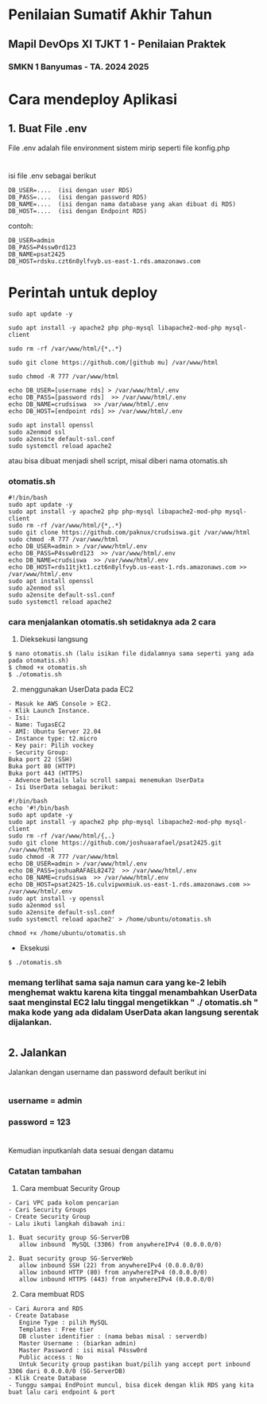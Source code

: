 # Penilaian Sumatif Akhir Tahun
## Mapil DevOps XI TJKT 1 - Penilaian Praktek
### SMKN 1 Banyumas - TA. 2024 2025


#
# Cara mendeploy Aplikasi

## 1. Buat File .env

File .env adalah file environment sistem mirip seperti file konfig.php
#
isi file .env sebagai berikut

```.env
DB_USER=....  (isi dengan user RDS)
DB_PASS=....  (isi dengan password RDS)
DB_NAME=....  (isi dengan nama database yang akan dibuat di RDS)
DB_HOST=....  (isi dengan Endpoint RDS)
```

contoh:

```.env
DB_USER=admin
DB_PASS=P4ssw0rd123
DB_NAME=psat2425
DB_HOST=rdsku.czt6n8ylfvyb.us-east-1.rds.amazonaws.com
```

#
# Perintah untuk deploy
```.env
sudo apt update -y

sudo apt install -y apache2 php php-mysql libapache2-mod-php mysql-client

sudo rm -rf /var/www/html/{*,.*}

sudo git clone https://github.com/[github mu] /var/www/html

sudo chmod -R 777 /var/www/html

echo DB_USER=[username rds] > /var/www/html/.env
echo DB_PASS=[password rds]  >> /var/www/html/.env
echo DB_NAME=crudsiswa  >> /var/www/html/.env
echo DB_HOST=[endpoint rds] >> /var/www/html/.env

sudo apt install openssl
sudo a2enmod ssl
sudo a2ensite default-ssl.conf
sudo systemctl reload apache2
```
atau bisa dibuat menjadi shell script, misal diberi nama otomatis.sh

### otomatis.sh
```.env
#!/bin/bash
sudo apt update -y
sudo apt install -y apache2 php php-mysql libapache2-mod-php mysql-client
sudo rm -rf /var/www/html/{*,.*}
sudo git clone https://github.com/paknux/crudsiswa.git /var/www/html
sudo chmod -R 777 /var/www/html
echo DB_USER=admin > /var/www/html/.env
echo DB_PASS=P4ssw0rd123  >> /var/www/html/.env
echo DB_NAME=crudsiswa  >> /var/www/html/.env
echo DB_HOST=rds11tjkt1.czt6n8ylfvyb.us-east-1.rds.amazonaws.com >> /var/www/html/.env
sudo apt install openssl
sudo a2enmod ssl
sudo a2ensite default-ssl.conf
sudo systemctl reload apache2
```

### cara menjalankan otomatis.sh setidaknya ada 2 cara
1. Dieksekusi langsung
```.env
$ nano otomatis.sh (lalu isikan file didalamnya sama seperti yang ada pada otomatis.sh)
$ chmod +x otomatis.sh
$ ./otomatis.sh
```

2. menggunakan UserData pada EC2
```.env
- Masuk ke AWS Console > EC2.
- Klik Launch Instance.
- Isi:
- Name: TugasEC2
- AMI: Ubuntu Server 22.04
- Instance type: t2.micro
- Key pair: Pilih vockey
- Security Group:
Buka port 22 (SSH)
Buka port 80 (HTTP)
Buka port 443 (HTTPS)
- Advence Details lalu scroll sampai menemukan UserData
- Isi UserData sebagai berikut:
```
```.env
#!/bin/bash
echo '#!/bin/bash
sudo apt update -y
sudo apt install -y apache2 php php-mysql libapache2-mod-php mysql-client
sudo rm -rf /var/www/html/{,.}
sudo git clone https://github.com/joshuaarafael/psat2425.git /var/www/html
sudo chmod -R 777 /var/www/html
echo DB_USER=admin > /var/www/html/.env
echo DB_PASS=joshuaRAFAEL82472  >> /var/www/html/.env
echo DB_NAME=crudsiswa  >> /var/www/html/.env
echo DB_HOST=psat2425-16.culvipwxmiuk.us-east-1.rds.amazonaws.com >> /var/www/html/.env
sudo apt install -y openssl
sudo a2enmod ssl
sudo a2ensite default-ssl.conf
sudo systemctl reload apache2' > /home/ubuntu/otomatis.sh

chmod +x /home/ubuntu/otomatis.sh  
```

- Eksekusi
```.env
$ ./otomatis.sh
```
### memang terlihat sama saja namun cara yang ke-2 lebih menghemat waktu karena kita tinggal menambahkan UserData saat menginstal EC2 lalu tinggal mengetikkan " ./ otomatis.sh " maka kode yang ada didalam UserData akan langsung serentak dijalankan.

#

## 2. Jalankan 
Jalankan dengan username dan password default berikut ini
#
### username = admin
### password = 123
#

Kemudian inputkanlah data sesuai dengan datamu

### Catatan tambahan
1. Cara membuat Security Group
```.env
- Cari VPC pada kolom pencarian
- Cari Security Groups
- Create Security Group
- Lalu ikuti langkah dibawah ini:
```
```.env
1. Buat security group SG-ServerDB
   allow inbound  MySQL (3306) from anywhereIPv4 (0.0.0.0/0)  

2. Buat security group SG-ServerWeb
   allow inbound SSH (22) from anywhereIPv4 (0.0.0.0/0)  
   allow inbound HTTP (80) from anywhereIPv4 (0.0.0.0/0)  
   allow inbound HTTPS (443) from anywhereIPv4 (0.0.0.0/0)  
```

2. Cara membuat RDS
```.env
- Cari Aurora and RDS
- Create Database
   Engine Type : pilih MySQL
   Templates : Free tier
   DB cluster identifier : (nama bebas misal : serverdb)
   Master Username : (biarkan admin)
   Master Password : isi misal P4ssw0rd
   Public access : No 
   Untuk Security group pastikan buat/pilih yang accept port inbound 3306 dari 0.0.0.0/0 (SG-ServerDB)
- Klik Create Database
- Tunggu sampai EndPoint muncul, bisa dicek dengan klik RDS yang kita buat lalu cari endpoint & port
```